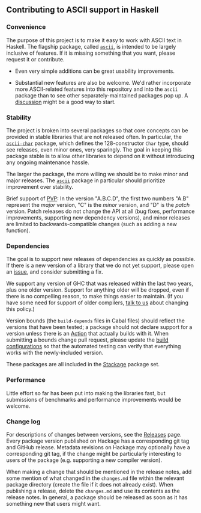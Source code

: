 ## Contributing to ASCII support in Haskell

### Convenience

The purpose of this project is to make it easy to work with ASCII text in Haskell. The flagship package, called [`ascii`](https://hackage.haskell.org/package/ascii), is intended to be largely inclusive of features. If it is missing something that you want, please request it or contribute.

- Even very simple additions can be great usability improvements.

- Substantial new features are also be welcome. We'd rather incorporate more ASCII-related features into this repository and into the `ascii` package than to see other separately-maintained packages pop up. A [discussion](https://github.com/typeclasses/ascii/discussions) might be a good way to start.

### Stability

The project is broken into several packages so that core concepts can be provided in stable libraries that are not released often. In particular, the [`ascii-char`](https://hackage.haskell.org/package/ascii-char) package, which defines the 128-constructor `Char` type, should see releases, even minor ones, very sparingly. The goal in keeping this package stable is to allow other libraries to depend on it without introducing any ongoing maintenance hassle.

The larger the package, the more willing we should be to make minor and major releases. The [`ascii`](https://hackage.haskell.org/package/ascii) package in particular should prioritize improvement over stability.

Brief support of [PVP](https://pvp.haskell.org/): In the version "A.B.C.D", the first two numbers "A.B" represent the *major* version, "C" is the *minor* version, and "D" is the *patch* version. Patch releases do not change the API at all (bug fixes, performance improvements, supporting new dependency versions), and minor releases are limited to backwards-compatible changes (such as adding a new function).

### Dependencies

The goal is to support new releases of dependencies as quickly as possible. If there is a new version of a library that we do not yet support, please open an [issue](https://github.com/typeclasses/ascii/issues), and consider submitting a fix.

We support any version of GHC that was released within the last two years, plus one older version. Support for anything older will be dropped, even if there is no compelling reason, to make things easier to maintain. (If you have some need for support of older compilers, [talk to us](https://github.com/typeclasses/ascii/discussions) about changing this policy.)

Version bounds (the `build-depends` files in Cabal files) should reflect the versions that have been tested; a package should not declare support for a version unless there is an [Action](https://github.com/typeclasses/ascii/actions) that actually builds with it. When submitting a bounds change pull request, please update the [build configurations](https://github.com/typeclasses/ascii/tree/master/configurations) so that the automated testing can verify that everything works with the newly-included version.

These packages are all included in the [Stackage](https://github.com/commercialhaskell/stackage/) package set.

### Performance

Little effort so far has been put into making the libraries fast, but submissions of benchmarks and performance improvements would be welcome.

### Change log

For descriptions of changes between versions, see the [Releases](https://github.com/typeclasses/ascii/releases) page. Every package version published on Hackage has a corresponding git tag and GitHub release. Metadata revisions on Hackage may optionally have a corresponding git tag, if the change might be particularly interesting to users of the package (e.g. supporting a new compiler version).

When making a change that should be mentioned in the release notes, add some mention of what changed in the `changes.md` file within the relevant package directory (create the file if it does not already exist). When publishing a release, delete the `changes.md` and use its contents as the release notes. In general, a package should be released as soon as it has something new that users might want.
